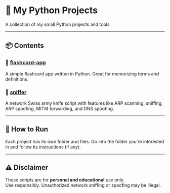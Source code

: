 # 🐍 My Python Projects

A collection of my small Python projects and tools.

---

## 📦 Contents

### 🔹 [flashcard-app](./flashcard-app)
A simple flashcard app written in Python. Great for memorizing terms and definitions.

### 🔹 [sniffer](./sniffer)
A network Swiss army knife script with features like ARP scanning, sniffing, ARP spoofing, MITM forwarding, and DNS spoofing.

---

## 🚀 How to Run

Each project has its own folder and files. Go into the folder you're interested in and follow its instructions (if any).

---

## ⚠️ Disclaimer

These scripts are for **personal and educational** use only.  
Use responsibly. Unauthorized network sniffing or spoofing may be illegal.
